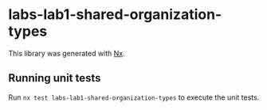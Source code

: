 # labs-lab1-shared-organization-types

This library was generated with [Nx](https://nx.dev).

## Running unit tests

Run `nx test labs-lab1-shared-organization-types` to execute the unit tests.
